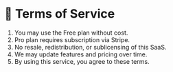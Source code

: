 # 📜 Terms of Service

1. You may use the Free plan without cost.  
2. Pro plan requires subscription via Stripe.  
3. No resale, redistribution, or sublicensing of this SaaS.  
4. We may update features and pricing over time.  
5. By using this service, you agree to these terms.

